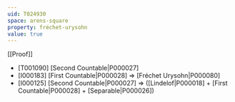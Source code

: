 ```yaml
---
uid: T024930
space: arens-square
property: fréchet-urysohn
value: true
---
```

[[Proof]]

* [T001090] [Second Countable|P000027]
* [I000183] [First Countable|P000028] => [Fréchet Urysohn|P000080]
* [I000125] [Second Countable|P000027] => ([Lindelof|P000018] + [First Countable|P000028] + [Separable|P000026])

